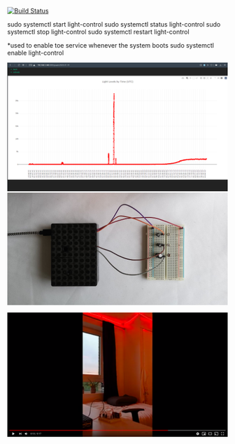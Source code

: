 [![Build Status](https://travis-ci.com/Mrchazaaa/pi-lights.svg?branch=master)](https://travis-ci.com/Mrchazaaa/pi-lights)

sudo systemctl start light-control
sudo systemctl status light-control
sudo systemctl stop light-control
sudo systemctl restart light-control

\*used to enable toe service whenever the system boots
sudo systemctl enable light-control

![Alt text](graph.png?raw=true "Light Levels Client Graph")
![Alt text](pi.jpg?raw=true "Pi Circuitry")

[![Lights Demonstration](VideoImage.png)](https://www.youtube.com/watch?v=ZpO6WK41Bb8&ab_channel=Mrchazaaa "Lights Demonstration")
